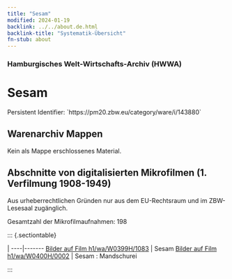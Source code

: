 ```yaml
---
title: "Sesam"
modified: 2024-01-19
backlink: ../../about.de.html
backlink-title: "Systematik-Übersicht"
fn-stub: about
---
```


### Hamburgisches Welt-Wirtschafts-Archiv (HWWA)

# Sesam

<div class="hint">Persistent Identifier: `https://pm20.zbw.eu/category/ware/i/143880`</div>







## Warenarchiv Mappen





Kein als Mappe erschlossenes Material.



<a id="filmsections" />

## Abschnitte von digitalisierten Mikrofilmen (1. Verfilmung 1908-1949)

<p>Aus urheberrechtlichen Gründen nur aus dem EU-Rechtsraum und im ZBW-Lesesaal zugänglich.</p>


<p>Gesamtzahl der Mikrofilmaufnahmen: 198</p>





::: {.sectiontable}

 | 
----|-------
<a class="btn" href="https://pm20.zbw.eu/film/h1/wa/W0399H/1083" rel="nofollow">Bilder auf Film h1/wa/W0399H/1083</a> | Sesam
<a class="btn" href="https://pm20.zbw.eu/film/h1/wa/W0400H/0002" rel="nofollow">Bilder auf Film h1/wa/W0400H/0002</a> | Sesam : Mandschurei


:::
















